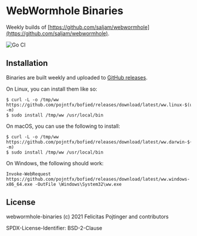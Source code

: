 # WebWormhole Binaries

Weekly builds of [https://github.com/saljam/webwormhole](https://github.com/saljam/webwormhole).

![Go CI](https://github.com/pojntfx/webwormhole-binaries/workflows/Go%20CI/badge.svg)

## Installation

Binaries are built weekly and uploaded to [GitHub releases](https://github.com/pojntfx/webwormhole-binaries/releases).

On Linux, you can install them like so:

```shell
$ curl -L -o /tmp/ww https://github.com/pojntfx/bofied/releases/download/latest/ww.linux-$(uname -m)
$ sudo install /tmp/ww /usr/local/bin
```

On macOS, you can use the following to install:

```shell
$ curl -L -o /tmp/ww https://github.com/pojntfx/bofied/releases/download/latest/ww.darwin-$(uname -m)
$ sudo install /tmp/ww /usr/local/bin
```

On Windows, the following should work:

```shell
Invoke-WebRequest https://github.com/pojntfx/bofied/releases/download/latest/ww.windows-x86_64.exe -OutFile \Windows\System32\ww.exe
```

## License

webwormhole-binaries (c) 2021 Felicitas Pojtinger and contributors

SPDX-License-Identifier: BSD-2-Clause
